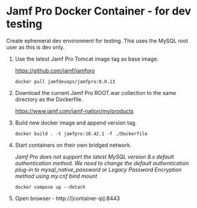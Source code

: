 # Jamf Pro Docker Container - for dev testing

Create ephemeral dev environment for testing. This uses the MySQL root user as this is dev only.

1. Use the latest Jamf Pro Tomcat image tag as base image. 

	https://github.com/jamf/jamfpro

	```
	docker pull jamfdevops/jamfpro:0.0.13
	```

2. Download the current Jamf Pro ROOT.war collection to the same directory as the Dockerfile.

	https://www.jamf.com/jamf-nation/my/products

3. Build new docker image and append version tag.
	
	```
	docker build . -t jamfpro:10.42.1 -f ./Dockerfile
	```

4. Start containers on their own bridged network. 

	*Jamf Pro does not support the latest MySQL version 8.x default authentication method. We need to change  the default authentication plug-in to mysql_native_password or Legacy Password Encryption method using my.cnf bind mount*
	```
	docker compose up --detach
	```

5. Open browser - http://[container-ip]:8443
